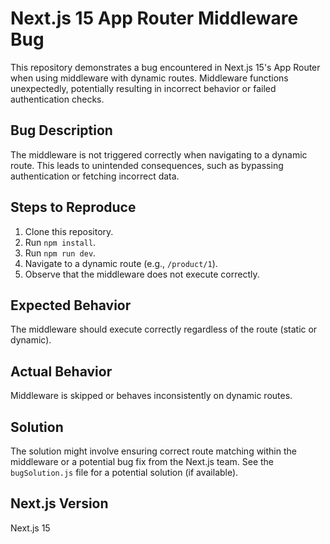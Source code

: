 # Next.js 15 App Router Middleware Bug

This repository demonstrates a bug encountered in Next.js 15's App Router when using middleware with dynamic routes.  Middleware functions unexpectedly, potentially resulting in incorrect behavior or failed authentication checks.

## Bug Description

The middleware is not triggered correctly when navigating to a dynamic route. This leads to unintended consequences, such as bypassing authentication or fetching incorrect data.

## Steps to Reproduce

1. Clone this repository.
2. Run `npm install`.
3. Run `npm run dev`.
4. Navigate to a dynamic route (e.g., `/product/1`).
5. Observe that the middleware does not execute correctly.

## Expected Behavior

The middleware should execute correctly regardless of the route (static or dynamic).

## Actual Behavior

Middleware is skipped or behaves inconsistently on dynamic routes.

## Solution

The solution might involve ensuring correct route matching within the middleware or a potential bug fix from the Next.js team.  See the `bugSolution.js` file for a potential solution (if available).

## Next.js Version

Next.js 15